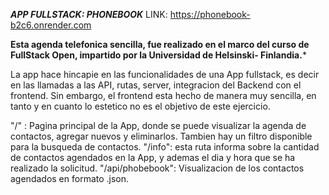 ***APP FULLSTACK: PHONEBOOK*** 
LINK: https://phonebook-b2c6.onrender.com

**Esta agenda telefonica sencilla, fue realizado en el marco del curso de FullStack Open, impartido por la Universidad de Helsinski- Finlandia.*** 

La app hace hincapie en las funcionalidades de una App fullstack, es decir en las llamadas a las API, rutas, server, integracion del Backend con el frontend. Sin embargo, el frontend esta hecho de manera muy sencilla, en tanto y en cuanto lo estetico no es el objetivo de este ejercicio.

"/" : Pagina principal de la App, donde se puede visualizar la agenda de contactos, agregar nuevos y eliminarlos. Tambien hay un filtro disponible para la busqueda de contactos.
"/info": esta ruta informa sobre la cantidad de contactos agendados en la App, y ademas el dia y hora que se ha realizado la solicitud.
"/api/phobebook": Visualizacion de los contactos agendados en formato .json.
